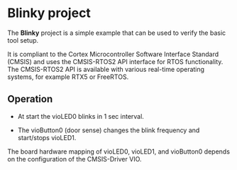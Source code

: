 Blinky project
==============

The **Blinky** project is a simple example that can be used to verify the
basic tool setup.

It is compliant to the Cortex Microcontroller Software Interface Standard (CMSIS)
and uses the CMSIS-RTOS2 API interface for RTOS functionality. The CMSIS-RTOS2 API
is available with various real-time operating systems, for example RTX5 or FreeRTOS.

Operation
---------

 - At start the vioLED0 blinks in 1 sec interval.

 - The vioButton0 (door sense) changes the blink frequency and start/stops vioLED1.

The board hardware mapping of vioLED0, vioLED1, and vioButton0 depends on the 
configuration of the CMSIS-Driver VIO.

